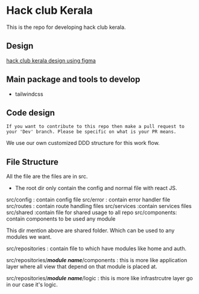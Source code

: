 # Hack club Kerala

This is the repo for developing hack club kerala.

## Design

[hack club kerala design using figma](https://www.figma.com/file/FsDf9c5ePD6kB78tdvAW7U/HC-Kerala-Design-Team?node-id=0%3A1)

## Main package and tools to develop

* tailwindcss

## Code design

```If you want to contribute to this repo then make a pull request to your 'Dev' branch. Please be specific on what is your PR means.```

We use our own customized DDD structure for this work flow.

## File Structure

All the file are the files are in src.

* The root dir only contain the config and normal file with react JS.

src/config  : contain config file
src/error : contain error handler file
src/routes : contain route handling files
src/services :contain services files
src/shared :contain file for shared usage to all repo
src/components: contain components to be used any module

This dir mention above are  shared folder. Which can be used to any modules we want.

src/repositories : contain file to which have modules like home and auth.

src/repositories/***module name***/components : this is more like application layer where all view that depend on that module is placed at.

src/repositories/***module name***/logic : this is more like infrastrcutre layer go in our case it's logic.
